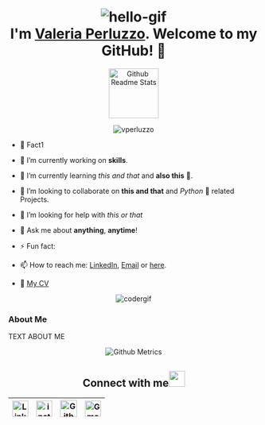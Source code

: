 
<!-- <img src="https://github.com/tusharnankani/tusharnankani/blob/master/Assets/Hi.gif" alt = "hi" width="40px" height="40px"> -->
<h1 align="center"> <img src="https://github.com/tusharnankani/tusharnankani/blob/master/Assets/hello.gif" alt="hello-gif"> <br >I'm <a href="https://www.linkedin.com/in/valeriaperluzzo/">Valeria Perluzzo</a>. Welcome to my GitHub! 🤗</h1>

<p align="center">
 <img width="100px" src="https://res.cloudinary.com/anuraghazra/image/upload/v1594908242/logo_ccswme.svg" align="center" alt="Github Readme Stats" />
</p>
<p align="center"> <img src="https://komarev.com/ghpvc/?username=vperluzzo" alt="vperluzzo"/> </p> 

- 🤗 Fact1

- 🔭 I’m currently working on **skills**.

- 🌱 I’m currently learning *this and that* and **also this** 💪.

- 👯 I’m looking to collaborate on **this and that** and *Python* 🐍 related Projects.

- 🤔 I’m looking for help with *this or that*

- 💬 Ask me about **anything**, **anytime**!

- ⚡ Fun fact: 

- 📫 How to reach me: [LinkedIn](https://www.linkedin.com/in/valeriaperluzzo/), <a href="mailto:valeriaperluzzo@gmail.com">Email</a> or [here](https://github.com/vperluzzo/vperluzzo/issues/new).

- 📝 <a href="PENDING" target="_blank">My CV</a>

<p align="center"> <img src="https://github.com/tusharnankani/tusharnankani/blob/master/Assets/coder.gif" alt="codergif" /> </p>


### About Me

TEXT ABOUT ME


<!-- <p align="center"><img alt="GitHub Stats" src="https://github-readme-stats.vercel.app/api?username=vperluzzo&show_icons=true&title_color=fff&icon_color=82d4f7&text_color=d1dae3&bg_color=090909"> </p> -->

<p align="center">
  
<img src="https://metrics.lecoq.io/tusharnankani" alt="Github Metrics">
  
<!-- <img src="https://github-readme-streak-stats.herokuapp.com/?user=tusharnankani" alt="Github Streak Stats"> -->
  
</p>

<!--<p align="center"> <img src="https://github-readme-stats.vercel.app/api?username=tusharnankani&show_icons=true" alt="tusharnankani" />-->

<!--[![Top Langs](https://github-readme-stats.vercel.app/api/top-langs/?username=tusharnankani&show_icons=true&title_color=fff&icon_color=79ff97&text_color=9f9f9f&bg_color=151515)](https://github.com/kushal98?tab=repositories)-->

<!--
## Some Of My Projects
'....'
-->

<div align="center">

<h2>
Connect with me<img src="https://github.com/tusharnankani/tusharnankani/blob/master/Assets/Handshake.gif" height="32px">
</h2>

| [<img src="https://github.com/tusharnankani/tusharnankani/blob/master/Assets/Linkedin.svg" alt="Linkedin Logo" width="32">](https://in.linkedin.com/in/valeriaperluzzo) | [<img src="https://github.com/tusharnankani/tusharnankani/blob/master/Assets/Instagram.svg" alt="instagram logo" width="32">](https://www.instagram.com/valeriarp/) | [<img src="https://cdn.svgporn.com/logos/github-icon.svg" alt="Github logo" width="34">](https://github.com/vperluzzo) | [<img src="https://github.com/tusharnankani/tusharnankani/blob/master/Assets/Gmail.svg" alt="Gmail logo" height="32">](mailto:valeriaperluzzo@gmail.com)|
|:---:|:---:|:---:|:---:|

</div>

<br>
